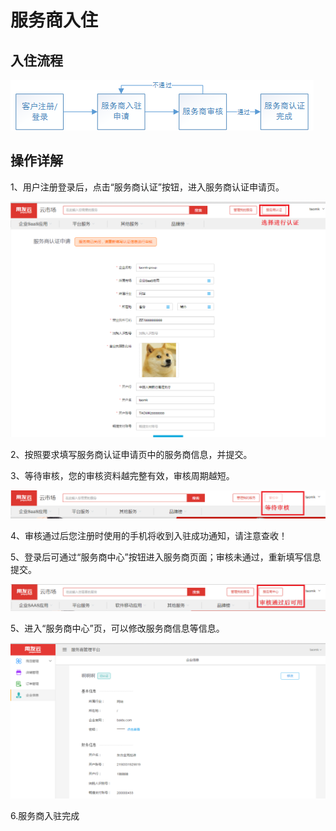 # 服务商入住

## 入住流程

![](/articles/yycloud/4-/images/import.png)

## 操作详解

 1、用户注册登录后，点击“服务商认证”按钮，进入服务商认证申请页。

![](/articles/yycloud/4-/images/ruzhu1.png)

 2、按照要求填写服务商认证申请页中的服务商信息，并提交。


 3、等待审核，您的审核资料越完整有效，审核周期越短。

![](/articles/yycloud/4-/images/ruzhu2.png)

 4、审核通过后您注册时使用的手机将收到入驻成功通知，请注意查收！

 5、登录后可通过“服务商中心”按钮进入服务商页面；审核未通过，重新填写信息提交。

![](/articles/yycloud/4-/images/ruzhu3.png)

 5、进入“服务商中心”页，可以修改服务商信息等信息。

![](/articles/yycloud/4-/images/ruzhu4.png)

 6.服务商入驻完成